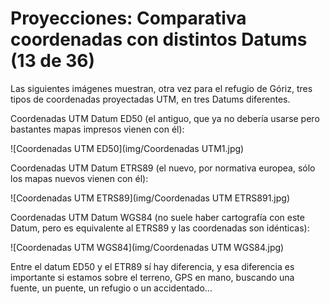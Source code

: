 # Proyecciones: Comparativa coordenadas con distintos Datums (13 de 36)

Las siguientes imágenes muestran, otra vez para el refugio de Góriz, tres tipos de coordenadas proyectadas UTM, en tres Datums diferentes.

Coordenadas UTM Datum ED50 (el antiguo, que ya no debería usarse pero bastantes mapas impresos vienen con él):

![Coordenadas UTM ED50](img/Coordenadas UTM1.jpg)

Coordenadas UTM Datum ETRS89 (el nuevo, por normativa europea, sólo los mapas nuevos vienen con él):

![Coordenadas UTM ETRS89](img/Coordenadas UTM ETRS891.jpg)

Coordenadas UTM Datum WGS84 (no suele haber cartografía con este Datum, pero es equivalente al ETRS89 y las coordenadas son idénticas):

![Coordenadas UTM WGS84](img/Coordenadas UTM WGS84.jpg)

Entre el datum ED50 y el ETR89 sí hay diferencia, y esa diferencia es importante si estamos sobre el terreno, GPS en mano, buscando una fuente, un puente, un refugio o un accidentado... 

